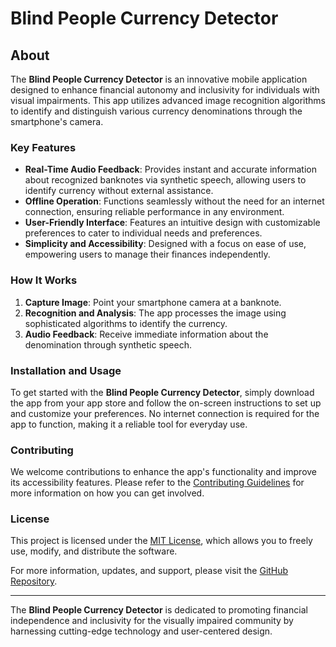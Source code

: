 # Blind People Currency Detector

## About

The **Blind People Currency Detector** is an innovative mobile application designed to enhance financial autonomy and inclusivity for individuals with visual impairments. This app utilizes advanced image recognition algorithms to identify and distinguish various currency denominations through the smartphone's camera.

### Key Features

- **Real-Time Audio Feedback**: Provides instant and accurate information about recognized banknotes via synthetic speech, allowing users to identify currency without external assistance.
- **Offline Operation**: Functions seamlessly without the need for an internet connection, ensuring reliable performance in any environment.
- **User-Friendly Interface**: Features an intuitive design with customizable preferences to cater to individual needs and preferences.
- **Simplicity and Accessibility**: Designed with a focus on ease of use, empowering users to manage their finances independently.

### How It Works

1. **Capture Image**: Point your smartphone camera at a banknote.
2. **Recognition and Analysis**: The app processes the image using sophisticated algorithms to identify the currency.
3. **Audio Feedback**: Receive immediate information about the denomination through synthetic speech.

### Installation and Usage

To get started with the **Blind People Currency Detector**, simply download the app from your app store and follow the on-screen instructions to set up and customize your preferences. No internet connection is required for the app to function, making it a reliable tool for everyday use.

### Contributing

We welcome contributions to enhance the app's functionality and improve its accessibility features. Please refer to the [Contributing Guidelines](CONTRIBUTING.md) for more information on how you can get involved.

### License

This project is licensed under the [MIT License](LICENSE), which allows you to freely use, modify, and distribute the software.

For more information, updates, and support, please visit the [GitHub Repository](https://github.com/your-repo).

---

The **Blind People Currency Detector** is dedicated to promoting financial independence and inclusivity for the visually impaired community by harnessing cutting-edge technology and user-centered design.
